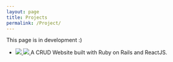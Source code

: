 ```yaml
---
layout: page
title: Projects
permalink: /Project/
---
```


<script src="/javascript/projects.js"></script>
<link href="/stylesheet/style.css" rel="stylesheet">

This page is in development :) 

<div>
    <ul class="imageul">
        <li class="imageli">
            <a href="https://github.com/stevenfangcu/GeshinImpactApp">
                <img src="/images/GenshinWebsite.png" class="small-image">
            </a>
            <span class="large">
                <a href="https://github.com/stevenfangcu/GeshinImpactApp">
                    <img src="/images/GenshinWebsite.png" class="large-image">
                </a>
            </span>
            A CRUD Website built with Ruby on Rails and ReactJS.
        </li>
    </ul>
</div>
